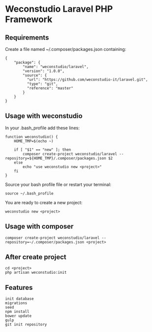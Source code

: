 # Weconstudio Laravel PHP Framework

## Requirements
Create a file named ~/.composer/packages.json containing:
    
    {
        "package": {
            "name": "weconstudio/laravel",
            "version": "1.0.0",
            "source": {
              "url": "https://github.com/weconstudio-it/laravel.git",
              "type": "git",
              "reference": "master"
            }
        }
    }

## Usage with weconstudio
In your .bash_profile add these lines:

    function weconstudio() {
        HOME_TMP=$(echo ~)
    
        if [ "$1" == "new" ]; then
            composer create-project weconstudio/laravel --repository=${HOME_TMP}/.composer/packages.json $2
        else
            echo "use weconstudio new <project>"
        fi
    }
    
Source your bash profile file or restart your terminal:
    
    source ~/.bash_profile
    
You are ready to create a new project:

    weconstudio new <project>

## Usage with composer

    composer create-project weconstudio/laravel --repository=~/.composer/packages.json <project>
    
## After create project

    cd <project>
    php artisan weconstudio:init

## Features

    init database
    migrations
    seed
    npm install
    bower update
    gulp
    git init repository
